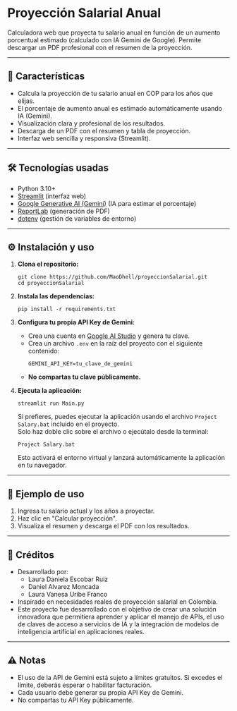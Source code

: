 # Proyección Salarial Anual

Calculadora web que proyecta tu salario anual en función de un aumento porcentual estimado (calculado con IA Gemini de Google). Permite descargar un PDF profesional con el resumen de la proyección.

---

## 🚀 Características

- Calcula la proyección de tu salario anual en COP para los años que elijas.
- El porcentaje de aumento anual es estimado automáticamente usando IA (Gemini).
- Visualización clara y profesional de los resultados.
- Descarga de un PDF con el resumen y tabla de proyección.
- Interfaz web sencilla y responsiva (Streamlit).

---

## 🛠️ Tecnologías usadas

- Python 3.10+
- [Streamlit](https://streamlit.io/) (interfaz web)
- [Google Generative AI (Gemini)](https://ai.google.dev/) (IA para estimar el porcentaje)
- [ReportLab](https://www.reportlab.com/) (generación de PDF)
- [dotenv](https://pypi.org/project/python-dotenv/) (gestión de variables de entorno)

---

## ⚙️ Instalación y uso

1. **Clona el repositorio:**
   ```
   git clone https://github.com/MaoDhell/proyeccionSalarial.git
   cd proyeccionSalarial
   ```

2. **Instala las dependencias:**
   ```
   pip install -r requirements.txt
   ```

3. **Configura tu propia API Key de Gemini:**
   - Crea una cuenta en [Google AI Studio](https://aistudio.google.com/app/apikey) y genera tu clave.
   - Crea un archivo `.env` en la raíz del proyecto con el siguiente contenido:
     ```
     GEMINI_API_KEY=tu_clave_de_gemini
     ```
   - **No compartas tu clave públicamente.**

4. **Ejecuta la aplicación:**
   ```
   streamlit run Main.py
   ```
   Si prefieres, puedes ejecutar la aplicación usando el archivo `Project Salary.bat` incluido en el proyecto.  
    Solo haz doble clic sobre el archivo o ejecútalo desde la terminal:

    ```
    Project Salary.bat
    ```

    Esto activará el entorno virtual y lanzará automáticamente la aplicación en tu navegador.

---

## 📄 Ejemplo de uso

1. Ingresa tu salario actual y los años a proyectar.
2. Haz clic en "Calcular proyección".
3. Visualiza el resumen y descarga el PDF con los resultados.

---

## 📝 Créditos

- Desarrollado por:
   - Laura Daniela Escobar Ruiz 
   - Daniel Alvarez Moncada 
   - Laura Vanesa Uribe Franco
- Inspirado en necesidades reales de proyección salarial en Colombia.
- Este proyecto fue desarrollado con el objetivo de crear una solución innovadora que permitiera aprender y aplicar el manejo de APIs, el uso de claves de acceso a servicios de IA y la integración de modelos de inteligencia artificial en aplicaciones reales.
---

## ⚠️ Notas

- El uso de la API de Gemini está sujeto a límites gratuitos. Si excedes el límite, deberás esperar o habilitar facturación.
- Cada usuario debe generar su propia API Key de Gemini.
- No compartas tu API Key públicamente.
